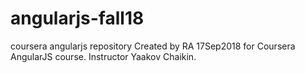 # angularjs-fall18
coursera angularjs repository
Created by RA 17Sep2018 for Coursera AngularJS course.  Instructor Yaakov Chaikin.
